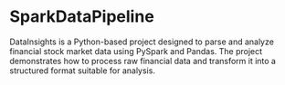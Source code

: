 # SparkDataPipeline
DataInsights is a Python-based project designed to parse and analyze financial stock market data using PySpark and Pandas. The project demonstrates how to process raw financial data and transform it into a structured format suitable for analysis.
